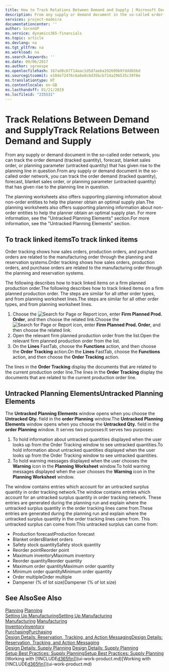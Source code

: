 ```yaml
---
title: How to Track Relations Between Demand and Supply | Microsoft Docs
description: From any supply or demand document in the so-called order network, you can track the order demand (tracked quantity), forecast, blanket sales order, or planning parameter (untracked quantity) that has given rise to the planning line in question.
services: project-madeira
documentationcenter: ''
author: SorenGP
ms.service: dynamics365-financials
ms.topic: article
ms.devlang: na
ms.tgt_pltfrm: na
ms.workload: na
ms.search.keywords: ''
ms.date: 09/06/2017
ms.author: sgroespe
ms.openlocfilehash: 167ad0c67f14aac1d5d7aeba192699b97dddb5bd
ms.sourcegitcommit: e10de72476c6a6e0cbd35bcb714a29b535c39f0e
ms.translationtype: HT
ms.contentlocale: en-GB
ms.lasthandoff: 01/21/2019
ms.locfileid: "235531"
---
```

# <a name="track-relations-between-demand-and-supply"></a><span data-ttu-id="3a240-103">Track Relations Between Demand and Supply</span><span class="sxs-lookup"><span data-stu-id="3a240-103">Track Relations Between Demand and Supply</span></span>
<span data-ttu-id="3a240-104">From any supply or demand document in the so-called order network, you can track the order demand (tracked quantity), forecast, blanket sales order, or planning parameter (untracked quantity) that has given rise to the planning line in question.</span><span class="sxs-lookup"><span data-stu-id="3a240-104">From any supply or demand document in the so-called order network, you can track the order demand (tracked quantity), forecast, blanket sales order, or planning parameter (untracked quantity) that has given rise to the planning line in question.</span></span>

<span data-ttu-id="3a240-105">The planning worksheets also offers supporting planning information about non-order entities to help the planner obtain an optimal supply plan.</span><span class="sxs-lookup"><span data-stu-id="3a240-105">The planning worksheets also offers supporting planning information about non-order entities to help the planner obtain an optimal supply plan.</span></span> <span data-ttu-id="3a240-106">For more information, see the "Untracked Planning Elements" section.</span><span class="sxs-lookup"><span data-stu-id="3a240-106">For more information, see the "Untracked Planning Elements" section.</span></span>

## <a name="to-track-linked-items"></a><span data-ttu-id="3a240-107">To track linked items</span><span class="sxs-lookup"><span data-stu-id="3a240-107">To track linked items</span></span>
<span data-ttu-id="3a240-108">Order tracking shows how sales orders, production orders, and purchase orders are related to the manufacturing order through the planning and reservation systems.</span><span class="sxs-lookup"><span data-stu-id="3a240-108">Order tracking shows how sales orders, production orders, and purchase orders are related to the manufacturing order through the planning and reservation systems.</span></span>

<span data-ttu-id="3a240-109">The following describes how to track linked items on a firm planned production order.</span><span class="sxs-lookup"><span data-stu-id="3a240-109">The following describes how to track linked items on a firm planned production order.</span></span> <span data-ttu-id="3a240-110">The steps are similar for all other order types, and from planning worksheet lines.</span><span class="sxs-lookup"><span data-stu-id="3a240-110">The steps are similar for all other order types, and from planning worksheet lines.</span></span>

1. <span data-ttu-id="3a240-111">Choose the ![Search for Page or Report](media/ui-search/search_small.png "Search for Page or Report icon") icon, enter **Firm Planned Prod. Order**, and then choose the related link.</span><span class="sxs-lookup"><span data-stu-id="3a240-111">Choose the ![Search for Page or Report](media/ui-search/search_small.png "Search for Page or Report icon") icon, enter **Firm Planned Prod. Order**, and then choose the related link.</span></span>
2. <span data-ttu-id="3a240-112">Open the relevant firm planned production order from the list.</span><span class="sxs-lookup"><span data-stu-id="3a240-112">Open the relevant firm planned production order from the list.</span></span>
3. <span data-ttu-id="3a240-113">On the **Lines** FastTab, choose the **Functions** action, and then choose the **Order Tracking** action.</span><span class="sxs-lookup"><span data-stu-id="3a240-113">On the **Lines** FastTab, choose the **Functions** action, and then choose the **Order Tracking** action.</span></span>

<span data-ttu-id="3a240-114">The lines in the **Order Tracking** display the documents that are related to the current production order line.</span><span class="sxs-lookup"><span data-stu-id="3a240-114">The lines in the **Order Tracking** display the documents that are related to the current production order line.</span></span>

## <a name="untracked-planning-elements"></a><span data-ttu-id="3a240-115">Untracked Planning Elements</span><span class="sxs-lookup"><span data-stu-id="3a240-115">Untracked Planning Elements</span></span>
<span data-ttu-id="3a240-116">The **Untracked Planning Elements** window opens when you choose the **Untracked Qty.** field in the **order Planning** window.</span><span class="sxs-lookup"><span data-stu-id="3a240-116">The **Untracked Planning Elements** window opens when you choose the **Untracked Qty.** field in the **order Planning** window.</span></span> <span data-ttu-id="3a240-117">It serves two purposes:</span><span class="sxs-lookup"><span data-stu-id="3a240-117">It serves two purposes:</span></span>

1. <span data-ttu-id="3a240-118">To hold information about untracked quantities displayed when the user looks up from the Order Tracking window to see untracked quantities.</span><span class="sxs-lookup"><span data-stu-id="3a240-118">To hold information about untracked quantities displayed when the user looks up from the Order Tracking window to see untracked quantities.</span></span>
2. <span data-ttu-id="3a240-119">To hold warning messages displayed when the user chooses the **Warning** icon in the **Planning Worksheet** window.</span><span class="sxs-lookup"><span data-stu-id="3a240-119">To hold warning messages displayed when the user chooses the **Warning** icon in the **Planning Worksheet** window.</span></span>

<span data-ttu-id="3a240-120">The window contains entries which account for an untracked surplus quantity in order tracking network.</span><span class="sxs-lookup"><span data-stu-id="3a240-120">The window contains entries which account for an untracked surplus quantity in order tracking network.</span></span> <span data-ttu-id="3a240-121">These entries are generated during the planning run and explain where the untracked surplus quantity in the order tracking lines came from.</span><span class="sxs-lookup"><span data-stu-id="3a240-121">These entries are generated during the planning run and explain where the untracked surplus quantity in the order tracking lines came from.</span></span> <span data-ttu-id="3a240-122">This untracked surplus can come from:</span><span class="sxs-lookup"><span data-stu-id="3a240-122">This untracked surplus can come from:</span></span>

- <span data-ttu-id="3a240-123">Production forecast</span><span class="sxs-lookup"><span data-stu-id="3a240-123">Production forecast</span></span>
- <span data-ttu-id="3a240-124">Blanket orders</span><span class="sxs-lookup"><span data-stu-id="3a240-124">Blanket orders</span></span>
- <span data-ttu-id="3a240-125">Safety stock quantity</span><span class="sxs-lookup"><span data-stu-id="3a240-125">Safety stock quantity</span></span>
- <span data-ttu-id="3a240-126">Reorder point</span><span class="sxs-lookup"><span data-stu-id="3a240-126">Reorder point</span></span>
- <span data-ttu-id="3a240-127">Maximum inventory</span><span class="sxs-lookup"><span data-stu-id="3a240-127">Maximum inventory</span></span>
- <span data-ttu-id="3a240-128">Reorder quantity</span><span class="sxs-lookup"><span data-stu-id="3a240-128">Reorder quantity</span></span>
- <span data-ttu-id="3a240-129">Maximum order quantity</span><span class="sxs-lookup"><span data-stu-id="3a240-129">Maximum order quantity</span></span>
- <span data-ttu-id="3a240-130">Minimum order quantity</span><span class="sxs-lookup"><span data-stu-id="3a240-130">Minimum order quantity</span></span>
- <span data-ttu-id="3a240-131">Order multiple</span><span class="sxs-lookup"><span data-stu-id="3a240-131">Order multiple</span></span>
- <span data-ttu-id="3a240-132">Dampener (% of lot size)</span><span class="sxs-lookup"><span data-stu-id="3a240-132">Dampener (% of lot size)</span></span>

## <a name="see-also"></a><span data-ttu-id="3a240-133">See Also</span><span class="sxs-lookup"><span data-stu-id="3a240-133">See Also</span></span>  
<span data-ttu-id="3a240-134">[Planning](production-planning.md) </span><span class="sxs-lookup"><span data-stu-id="3a240-134">[Planning](production-planning.md) </span></span>  
[<span data-ttu-id="3a240-135">Setting Up Manufacturing</span><span class="sxs-lookup"><span data-stu-id="3a240-135">Setting Up Manufacturing</span></span>](production-configure-production-processes.md)  
<span data-ttu-id="3a240-136">[Manufacturing](production-manage-manufacturing.md)  </span><span class="sxs-lookup"><span data-stu-id="3a240-136">[Manufacturing](production-manage-manufacturing.md)  </span></span>  
[<span data-ttu-id="3a240-137">Inventory</span><span class="sxs-lookup"><span data-stu-id="3a240-137">Inventory</span></span>](inventory-manage-inventory.md)  
[<span data-ttu-id="3a240-138">Purchasing</span><span class="sxs-lookup"><span data-stu-id="3a240-138">Purchasing</span></span>](purchasing-manage-purchasing.md)  
[<span data-ttu-id="3a240-139">Design Details: Reservation, Tracking, and Action Messaging</span><span class="sxs-lookup"><span data-stu-id="3a240-139">Design Details: Reservation, Tracking, and Action Messaging</span></span>](design-details-reservation-order-tracking-and-action-messaging.md)  
<span data-ttu-id="3a240-140">[Design Details: Supply Planning](design-details-supply-planning.md) </span><span class="sxs-lookup"><span data-stu-id="3a240-140">[Design Details: Supply Planning](design-details-supply-planning.md) </span></span>  
[<span data-ttu-id="3a240-141">Setup Best Practices: Supply Planning</span><span class="sxs-lookup"><span data-stu-id="3a240-141">Setup Best Practices: Supply Planning</span></span>](setup-best-practices-supply-planning.md)  
<span data-ttu-id="3a240-142">[Working with [!INCLUDE[d365fin](includes/d365fin_md.md)]](ui-work-product.md)</span><span class="sxs-lookup"><span data-stu-id="3a240-142">[Working with [!INCLUDE[d365fin](includes/d365fin_md.md)]](ui-work-product.md)</span></span>

